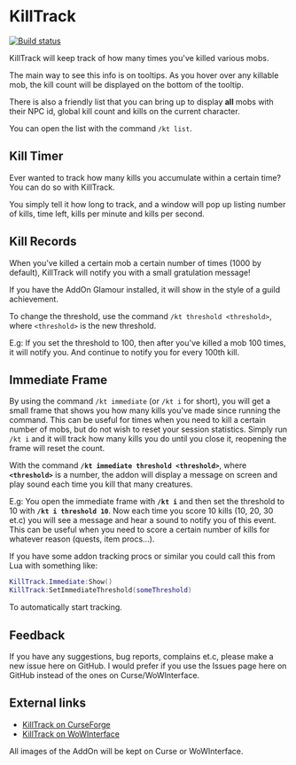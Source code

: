 KillTrack
=========

[![Build status](https://github.com/SharpWoW/KillTrack/workflows/Build/badge.svg)](https://github.com/SharpWoW/KillTrack/actions?query=workflow%3ABuild)

KillTrack will keep track of how many times you've killed various mobs.

The main way to see this info is on tooltips. As you hover over any killable mob, the kill count will be displayed on the bottom of the tooltip.

There is also a friendly list that you can bring up to display **all** mobs with their NPC id, global kill count and kills on the current character.

You can open the list with the command `/kt list`.

Kill Timer
----------

Ever wanted to track how many kills you accumulate within a certain time? You can do so with KillTrack.

You simply tell it how long to track, and a window will pop up listing number of kills, time left, kills per minute and kills per second.


Kill Records
------------

When you've killed a certain mob a certain number of times (1000 by default), KillTrack will notify you with a small gratulation message!

If you have the AddOn Glamour installed, it will show in the style of a guild achievement.

To change the threshold, use the command `/kt threshold <threshold>`, where `<threshold>` is the new threshold.

E.g: If you set the threshold to 100, then after you've killed a mob 100 times, it will notify you. And continue to notify you for every 100th kill.

Immediate Frame
---------------

By using the command `/kt immediate` (or `/kt i` for short), you will get a small frame that shows you how many kills you've made since running the command. This can be useful for times when you need to kill a certain number of mobs, but do not wish to reset your session statistics. Simply run `/kt i` and it will track how many kills you do until you close it, reopening the frame will reset the count.

With the command **`/kt immediate threshold <threshold>`**, where **`<threshold>`** is a number, the addon will display a message on screen and play sound each time you kill that many creatures.

E.g: You open the immediate frame with **`/kt i`** and then set the threshold to 10 with **`/kt i threshold 10`**. Now each time you score 10 kills (10, 20, 30 et.c) you will see a message and hear a sound to notify you of this event. This can be useful when you need to score a certain number of kills for whatever reason (quests, item procs...).

If you have some addon tracking procs or similar you could call this from Lua with something like:
```lua
KillTrack.Immediate:Show()
KillTrack:SetImmediateThreshold(someThreshold)
```

To automatically start tracking.

Feedback
--------

If you have any suggestions, bug reports, complains et.c, please make a new issue here on GitHub.
I would prefer if you use the Issues page here on GitHub instead of the ones on Curse/WoWInterface.

External links
--------------

 - [KillTrack on CurseForge](https://www.curseforge.com/wow/addons/killtrack "KillTrack - CurseForge")
 - [KillTrack on WoWInterface](http://www.wowinterface.com/downloads/info20509-KillTrack.html "KillTrack - WoWInterface")

All images of the AddOn will be kept on Curse or WoWInterface.
